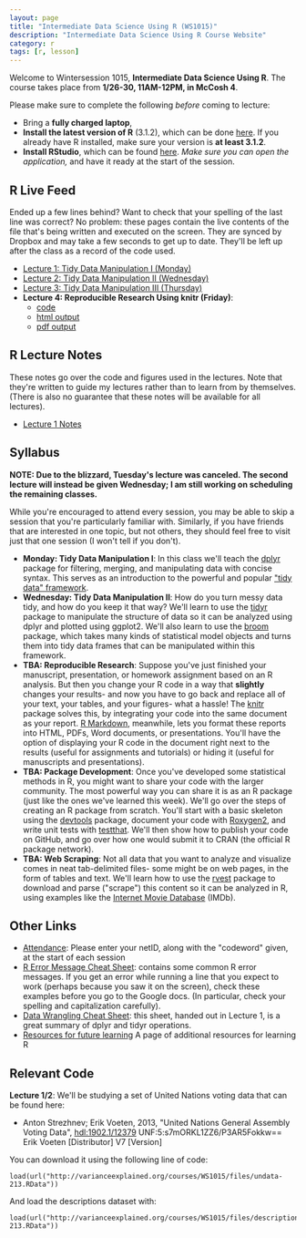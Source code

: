 ```yaml
---
layout: page
title: "Intermediate Data Science Using R (WS1015)"
description: "Intermediate Data Science Using R Course Website"
category: r
tags: [r, lesson]
---
```


Welcome to Wintersession 1015, **Intermediate Data Science Using R**. The course takes place from **1/26-30, 11AM-12PM, in McCosh 4**.

Please make sure to complete the following *before* coming to lecture:

* Bring a **fully charged laptop**,
* **Install the latest version of R** (3.1.2), which can be done [here](http://lib.stat.cmu.edu/R/CRAN/). If you already have R installed, make sure your version is **at least 3.1.2**.
* **Install RStudio**, which can be found [here](http://www.rstudio.com/). *Make sure you can open the application,* and have it ready at the start of the session.

R Live Feed
---------------
Ended up a few lines behind? Want to check that your spelling of the last line was correct? No problem: these pages contain the live contents of the file that's being written and executed on the screen. They are synced by Dropbox and may take a few seconds to get up to date. They'll be left up after the class as a record of the code used.

* [Lecture 1: Tidy Data Manipulation I (Monday)](https://www.dropbox.com/s/gjz5j61jpldktpy/WS1015_Lesson1.R?dl=1)
* [Lecture 2: Tidy Data Manipulation II (Wednesday)](https://www.dropbox.com/s/p16kvtdfx8ob69y/WS1015_Lesson2.txt?dl=0)
* [Lecture 3: Tidy Data Manipulation III (Thursday)](https://www.dropbox.com/s/l5nbmxdv2ujp6e8/WS1015_Lesson3.txt?dl=0)
* **Lecture 4: Reproducible Research Using knitr (Friday)**:
  * [code](https://www.dropbox.com/s/zfrm4rwy9msz64t/WS1015_Lesson4.Rmd?dl=0)
  * [html output](https://www.dropbox.com/s/90r0nydzo8ksn68/WS1015_Lesson4.html?dl=0)
  * [pdf output](https://www.dropbox.com/s/9xt6040ehrq2lpz/WS1015_Lesson4.pdf?dl=0)

R Lecture Notes
---------------

These notes go over the code and figures used in the lectures. Note that they're written to guide my lectures rather than to learn from by themselves. (There is also no guarantee that these notes will be available for all lectures).

* [Lecture 1 Notes](notes/WS1015_Lecture_1.pdf)

Syllabus
---------------

**NOTE: Due to the blizzard, Tuesday's lecture was canceled. The second lecture will instead be given Wednesday; I am still working on scheduling the remaining classes.**

While you're encouraged to attend every session, you may be able to skip a session that you're particularly familiar with. Similarly, if you have friends that are interested in one topic, but not others, they should feel free to visit just that one session (I won't tell if you don't).

* **Monday: Tidy Data Manipulation I**: In this class we'll teach the [dplyr](http://cran.rstudio.com/web/packages/dplyr/vignettes/introduction.html) package for filtering, merging, and manipulating data with concise syntax. This serves as an introduction to the powerful and popular ["tidy data" framework](http://vita.had.co.nz/papers/tidy-data.pdf).
* **Wednesday: Tidy Data Manipulation II**: How do you turn messy data tidy, and how do you keep it that way? We'll learn to use the [tidyr](https://github.com/hadley/tidyr) package to manipulate the structure of data so it can be analyzed using dplyr and plotted using ggplot2. We'll also learn to use the [broom](https://github.com/dgrtwo/broom) package, which takes many kinds of statistical model objects and turns them into tidy data frames that can be manipulated within this framework.
* **TBA: Reproducible Research**: Suppose you've just finished your manuscript, presentation, or homework assignment based on an R analysis. But then you change your R code in a way that **slightly** changes your results- and now you have to go back and replace all of your text, your tables, and your figures- what a hassle! The [knitr](http://yihui.name/knitr/) package solves this, by integrating your code into the same document as your report. [R Markdown](http://rmarkdown.rstudio.com/), meanwhile, lets you format these reports into HTML, PDFs, Word documents, or presentations. You'll have the option of displaying your R code in the document right next to the results (useful for assignments and tutorials) or hiding it (useful for manuscripts and presentations).
* **TBA: Package Development**: Once you've developed some statistical methods in R, you might want to share your code with the larger community. The most powerful way you can share it is as an R package (just like the ones we've learned this week). We'll go over the steps of creating an R package from scratch. You'll start with a basic skeleton using the [devtools](https://github.com/hadley/devtools) package, document your code with [Roxygen2](http://cran.r-project.org/web/packages/roxygen2/index.html), and write unit tests with [testthat](http://journal.r-project.org/archive/2011-1/RJournal_2011-1_Wickham.pdf). We'll then show how to publish your code on GitHub, and go over how one would submit it to CRAN (the official R package network).
* **TBA: Web Scraping**: Not all data that you want to analyze and visualize comes in neat tab-delimited files- some might be on web pages, in the form of tables and text. We'll learn how to use the [rvest](https://github.com/hadley/rvest) package to download and parse ("scrape") this content so it can be analyzed in R, using examples like the [Internet Movie Database](http://www.imdb.com/) (IMDb).

Other Links
----------------

* [Attendance](http://goo.gl/forms/CHR8BUfrZq): Please enter your netID, along with the "codeword" given, at the start of each session
* [R Error Message Cheat Sheet](/courses/errors/): contains some common R error messages. If you get an error while running a line that you expect to work (perhaps because you saw it on the screen), check these examples before you go to the Google docs. (In particular, check your spelling and capitalization carefully).
* [Data Wrangling Cheat Sheet](http://www.rstudio.com/wp-content/uploads/2015/01/data-wrangling-cheatsheet.pdf): this sheet, handed out in Lecture 1, is a great summary of dplyr and tidyr operations.
* [Resources for future learning](/RData/resources/) A page of additional resources for learning R

Relevant Code
---------------

**Lecture 1/2**: We'll be studying a set of United Nations voting data that can be found here:

* Anton Strezhnev; Erik Voeten, 2013, "United Nations General Assembly Voting Data", <a href="http://hdl.handle.net/1902.1/12379">hdl:1902.1/12379</a> UNF:5:s7mORKL1ZZ6/P3AR5Fokkw== Erik Voeten [Distributor] V7 [Version]

You can download it using the following line of code:

    load(url("http://varianceexplained.org/courses/WS1015/files/undata-213.RData"))

And load the descriptions dataset with:

    load(url("http://varianceexplained.org/courses/WS1015/files/descriptions-213.RData"))

